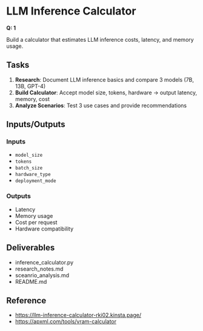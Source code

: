 # LLM Inference Calculator

**Q: 1**

Build a calculator that estimates LLM inference costs, latency, and memory usage.

## Tasks

1. **Research**: Document LLM inference basics and compare 3 models (7B, 13B, GPT-4)
2. **Build Calculator**: Accept model size, tokens, hardware → output latency, memory, cost
3. **Analyze Scenarios**: Test 3 use cases and provide recommendations

## Inputs/Outputs

### Inputs
- `model_size`
- `tokens`
- `batch_size`
- `hardware_type`
- `deployment_mode`

### Outputs
- Latency
- Memory usage
- Cost per request
- Hardware compatibility

## Deliverables
- inference_calculator.py
- research_notes.md
- sceanrio_analysis.md
- README.md

## Reference
- https://llm-inference-calculator-rki02.kinsta.page/
- https://apxml.com/tools/vram-calculator
